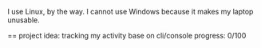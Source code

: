 I use Linux, by the way. I cannot use Windows because it makes my laptop unusable.

==
project idea: tracking my activity base on cli/console
progress: 0/100
